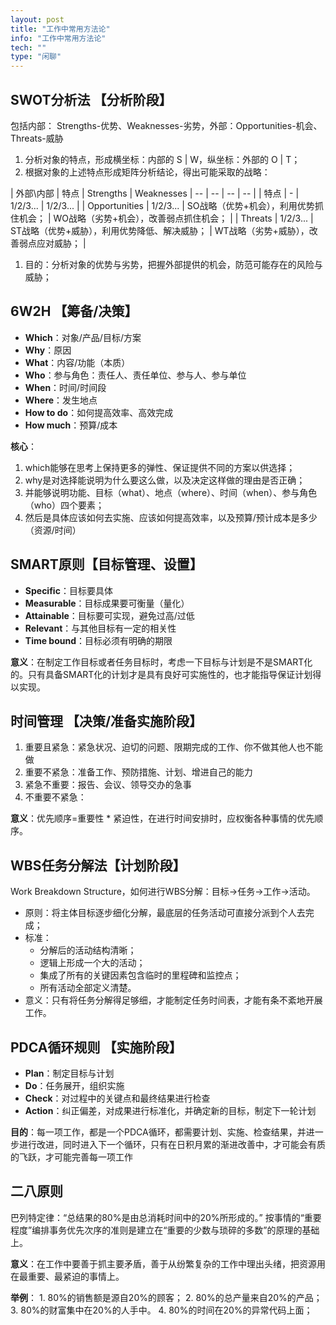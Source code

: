 ```yaml
---
layout: post
title: "工作中常用方法论"
info: "工作中常用方法论"
tech: ""
type: "闲聊"
---
```




## **SWOT分析法 【分析阶段】**

包括内部： Strengths-优势、Weaknesses-劣势，外部：Opportunities-机会、Threats-威胁

1.  分析对象的特点，形成横坐标：内部的 S | W，纵坐标：外部的 O | T；
2.  根据对象的上述特点形成矩阵分析结论，得出可能采取的战略：

| 外部\内部 | 特点 | Strengths | Weaknesses | -- | -- | -- | -- | | 特点 | - | 1/2/3... | 1/2/3... | | Opportunities | 1/2/3... | SO战略（优势+机会），利用优势抓住机会； | WO战略（劣势+机会），改善弱点抓住机会； | | Threats | 1/2/3... | ST战略（优势+威胁），利用优势降低、解决威胁； | WT战略（劣势+威胁），改善弱点应对威胁； |

1.  目的：分析对象的优势与劣势，把握外部提供的机会，防范可能存在的风险与威胁；

## **6W2H 【筹备/决策】**

-   **Which**：对象/产品/目标/方案
-   **Why**：原因
-   **What**：内容/功能（本质）
-   **Who**：参与角色：责任人、责任单位、参与人、参与单位
-   **When**：时间/时间段
-   **Where**：发生地点
-   **How to do**：如何提高效率、高效完成
-   **How much**：预算/成本

**核心**：

1.  which能够在思考上保持更多的弹性、保证提供不同的方案以供选择；
2.  why是对选择能说明为什么要这么做，以及决定这样做的理由是否正确；
3.  并能够说明功能、目标（what）、地点（where）、时间（when）、参与角色（who）四个要素；
4.  然后是具体应该如何去实施、应该如何提高效率，以及预算/预计成本是多少（资源/时间）

## **SMART原则【目标管理、设置】**

-   **Specific**：目标要具体
-   **Measurable**：目标成果要可衡量（量化）
-   **Attainable**：目标要可实现，避免过高/过低
-   **Relevant**：与其他目标有一定的相关性
-   **Time bound**：目标必须有明确的期限

**意义**：在制定工作目标或者任务目标时，考虑一下目标与计划是不是SMART化的。只有具备SMART化的计划才是具有良好可实施性的，也才能指导保证计划得以实现。

## **时间管理 【决策/准备实施阶段】**

1.  重要且紧急：紧急状况、迫切的问题、限期完成的工作、你不做其他人也不能做
2.  重要不紧急：准备工作、预防措施、计划、增进自己的能力
3.  紧急不重要：报告、会议、领导交办的急事
4.  不重要不紧急：

**意义**：优先顺序=重要性 * 紧迫性，在进行时间安排时，应权衡各种事情的优先顺序。

## **WBS任务分解法【计划阶段】**

Work Breakdown Structure，如何进行WBS分解：目标→任务→工作→活动。

-   原则：将主体目标逐步细化分解，最底层的任务活动可直接分派到个人去完成；
-   标准：
    -   分解后的活动结构清晰；
    -   逻辑上形成一个大的活动；
    -   集成了所有的关键因素包含临时的里程碑和监控点；
    -   所有活动全部定义清楚。
-   意义：只有将任务分解得足够细，才能制定任务时间表，才能有条不紊地开展工作。

## **PDCA循环规则 【实施阶段】**

-   **Plan**：制定目标与计划
-   **Do**：任务展开，组织实施
-   **Check**：对过程中的关键点和最终结果进行检查
-   **Action**：纠正偏差，对成果进行标准化，并确定新的目标，制定下一轮计划

**目的**：每一项工作，都是一个PDCA循环，都需要计划、实施、检查结果，并进一步进行改进，同时进入下一个循环，只有在日积月累的渐进改善中，才可能会有质的飞跃，才可能完善每一项工作

## **二八原则**

巴列特定律：“总结果的80%是由总消耗时间中的20%所形成的。” 按事情的“重要程度”编排事务优先次序的准则是建立在“重要的少数与琐碎的多数”的原理的基础上。

**意义**：在工作中要善于抓主要矛盾，善于从纷繁复杂的工作中理出头绪，把资源用在最重要、最紧迫的事情上。

**举例**： 1. 80%的销售额是源自20%的顾客； 2. 80%的总产量来自20%的产品； 3. 80%的财富集中在20%的人手中。 4. 80%的时间在20%的异常代码上面；


